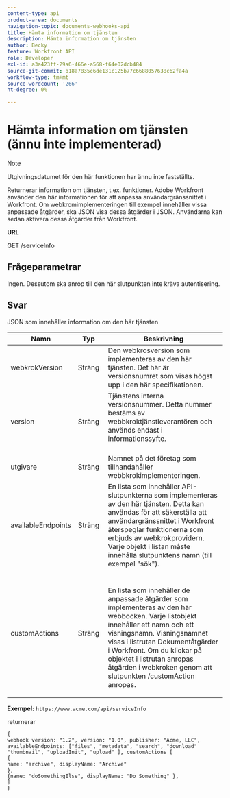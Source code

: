 ```yaml
---
content-type: api
product-area: documents
navigation-topic: documents-webhooks-api
title: Hämta information om tjänsten
description: Hämta information om tjänsten
author: Becky
feature: Workfront API
role: Developer
exl-id: a3a423ff-29a6-466e-a568-f64e02dcb484
source-git-commit: b18a7835c6de131c125b77c6688057638c62fa4a
workflow-type: tm+mt
source-wordcount: '266'
ht-degree: 0%

---
```



# Hämta information om tjänsten (ännu inte implementerad)

>[!NOTE]
>
>Utgivningsdatumet för den här funktionen har ännu inte fastställts.

Returnerar information om tjänsten, t.ex. funktioner. Adobe Workfront använder den här informationen för att anpassa användargränssnittet i Workfront. Om webkromimplementeringen till exempel innehåller vissa anpassade åtgärder, ska JSON visa dessa åtgärder i JSON. Användarna kan sedan aktivera dessa åtgärder från Workfront.

**URL**

GET /serviceInfo

## Frågeparametrar

Ingen. Dessutom ska anrop till den här slutpunkten inte kräva autentisering.

## Svar

JSON som innehåller information om den här tjänsten

<table style="table-layout:auto"> 
 <col> 
 <col> 
 <col> 
 <thead> 
  <tr> 
   <th>Namn</th> 
   <th>Typ </th> 
   <th>Beskrivning</th> 
  </tr> 
 </thead> 
 <tbody> 
  <tr> 
   <td>webkrokVersion </td> 
   <td>Sträng </td> 
   <td>Den webkrosversion som implementeras av den här tjänsten. Det här är versionsnumret som visas högst upp i den här specifikationen.</td> 
  </tr> 
  <tr> 
   <td>version </td> 
   <td>Sträng </td> 
   <td>Tjänstens interna versionsnummer. Detta nummer bestäms av webbkroktjänstleverantören och används endast i informationssyfte.<br><br></td> 
  </tr> 
  <tr> 
   <td>utgivare </td> 
   <td>Sträng </td> 
   <td>Namnet på det företag som tillhandahåller webbkrokimplementeringen.</td> 
  </tr> 
  <tr> 
   <td>availableEndpoints</td> 
   <td>Sträng </td> 
   <td>En lista som innehåller API-slutpunkterna som implementeras av den här tjänsten. Detta kan användas för att säkerställa att användargränssnittet i Workfront återspeglar funktionerna som erbjuds av webkrokprovidern. Varje objekt i listan måste innehålla slutpunktens namn (till exempel "sök").</td> 
  </tr> 
  <tr> 
   <td>customActions </td> 
   <td>Sträng</td> 
   <td>  <p>En lista som innehåller de anpassade åtgärder som implementeras av den här webbocken. Varje listobjekt innehåller ett namn och ett visningsnamn. Visningsnamnet visas i listrutan Dokumentåtgärder i Workfront. Om du klickar på objektet i listrutan anropas åtgärden i webkroken genom att slutpunkten /customAction anropas.</p></td> 
  </tr> 
 </tbody> 
</table>

**Exempel:** `https://www.acme.com/api/serviceInfo`

returnerar

```
{
webhook version: "1.2", version: "1.0", publisher: "Acme, LLC", availableEndpoints: ["files", "metadata", "search", "download"
"thumbnail", "uploadInit", "upload" ], customActions [
{
name: "archive", displayName: "Archive" 
}, 
{name: "doSomethingElse", displayName: "Do Something" }, 
] 
}
```
